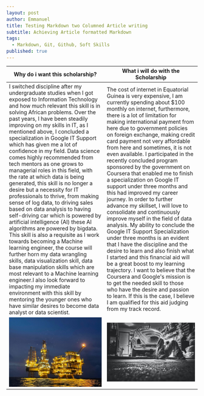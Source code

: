 ```yaml
---
layout: post
author: Emmanuel
title: Testing Markdown two Columned Article writing
subtitle: Achieving Article formatted Markdown
tags:
  - Markdown, Git, Github, Soft Skills
published: true
---
```


<table class="styled-table">
  <thead>
    <tr>
      <th>Why do i want this scholarship?</th>
      <th>What i will do with the Scholarship</th>
    </tr>
  </thead>
  <tbody>
    <tr>
      <td> I switched discipline after my undergraduate studies when I got exposed to Information Technology and how much relevant this skill is in solving African problems. Over the past years, I have been steadily improving on my skills in IT, as I mentioned above, I concluded a specialization in Google IT Support which has given me a lot of confidence in my field.
      Data science comes highly recommended from tech mentors as one grows to managerial roles in this field, with the rate at which data is being generated, this skill is no longer a desire but a necessity for IT professionals to thrive, from making sense of log data, to driving sales based on data analysis to having self-driving car which is powered by artificial intelligence (AI) these AI algorithms are powered by bigdata.
    This skill is also a requisite as I work towards becoming a Machine learning engineer, the course will further horn my data wrangling skills, data visualization skill, data base manipulation skills which are most relevant to a Machine learning engineer.I also look forward to impacting my immediate environment with this skill by mentoring the younger ones who have similar desires to become data analyst or data scientist.</td>
      <td> The cost of internet in Equatorial Guinea is very expensive, I am currently spending about $100 monthly on internet, furthermore, there is a lot of limitation for making international payment from here due to government policies on foreign exchange, making credit card payment not very affordable from here and sometimes, it is not even available.
      I participated in the recently concluded program sponsored by the government on Coursera that enabled me to finish a specialization on Google IT support under three months and this had improved my career journey.
      In order to further advance my skillset, I will love to consolidate and continuously improve myself in the field of data analysis. My ability to conclude the Google IT Support Specialization under three months is an evident that I have the discipline and the desire to learn and also finish what I started and this financial aid will be a great boost to my learning trajectory.
      I want to believe that the Coursera and Google's mission is to get the needed skill to those who have the desire and passion to learn. If this is the case, I believe I am qualified for this aid judging from my track record.</td>
    </tr>
    <tr>
      <td> 
      <img src="../img/okume-charly.jpeg" alt="Okume charly" title="Images in a table" />
      </td>
      <td> <img src="../img/mechanic.jpg" alt="Mechanic workshop" title="Images in a table" />
      </td>
    </tr>
  </tbody>
</table>



  


  



